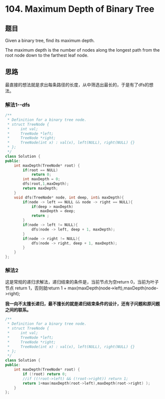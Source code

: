 # 104. Maximum Depth of Binary Tree
## 题目
Given a binary tree, find its maximum depth.

The maximum depth is the number of nodes along the longest path from the root node down to the farthest leaf node.
## 思路
最直接的想法就是求出每条路径的长度，从中筛选出最长的，于是有了dfs的想法。
### 解法1--dfs
```C++
/**
 * Definition for a binary tree node.
 * struct TreeNode {
 *     int val;
 *     TreeNode *left;
 *     TreeNode *right;
 *     TreeNode(int x) : val(x), left(NULL), right(NULL) {}
 * };
 */
class Solution {
public:
    int maxDepth(TreeNode* root) {
        if(root == NULL)
            return 0;
        int maxDepth = 0;
        dfs(root,1,maxDepth);
        return maxDepth;
    }
    void dfs(TreeNode* node, int deep, int& maxDepth){
        if(node -> left == NULL && node -> right == NULL){
            if(deep > maxDepth)
                maxDepth = deep;
            return ;
        }
        if(node -> left != NULL){
            dfs(node -> left, deep + 1, maxDepth);
        }
        if(node -> right != NULL){
            dfs(node -> right, deep + 1, maxDepth);
        }
    }
};
```
### 解法2
这是常规的递归求解法，递归结束的条件是，当前节点为空return 0，当前为叶子节点 return 1，否则就return 1 + max(maxDepth(node->left),maxDepth(node->right);

<b>我一向不太擅长递归，最不擅长的就是递归结束条件的设计，还有子问题和原问题之间的联系。</b>
```C++
/**
 * Definition for a binary tree node.
 * struct TreeNode {
 *     int val;
 *     TreeNode *left;
 *     TreeNode *right;
 *     TreeNode(int x) : val(x), left(NULL), right(NULL) {}
 * };
 */
class Solution {
public:
    int maxDepth(TreeNode* root) {
        if (!root) return 0;
        //if ((!root->left) && (!root->right)) return 1;
        return 1+max(maxDepth(root->left),maxDepth(root->right) );
    }
};
```
